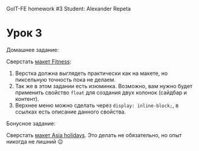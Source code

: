 GoIT-FE homework #3
Student: Alexander Repeta

# Урок 3

Домашнее задание:

Сверстать [макет Fitness](/html_03/homework3.psd):

1. Верстка должна выглядеть практически как на макете, но пиксельную точность пока не делаем.
2. Так же в этом задании есть изюминка. Возможно, вам нужно будет применить свойство `float` для создания двух колонок (сайдбар и контент).
3. Верхнее меню можно сделать через `display: inline-block;`, в ссылках есть описание данного свойства.

Бонусное задание:

Сверстать [макет Asia holidays](/html_03/homework3_bonus.psd). Это делать не обязательно, но опыт никогда не лишний :wink:
